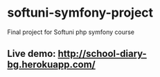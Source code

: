 # softuni-symfony-project
Final project for Softuni php symfony course

## Live demo: http://school-diary-bg.herokuapp.com/
